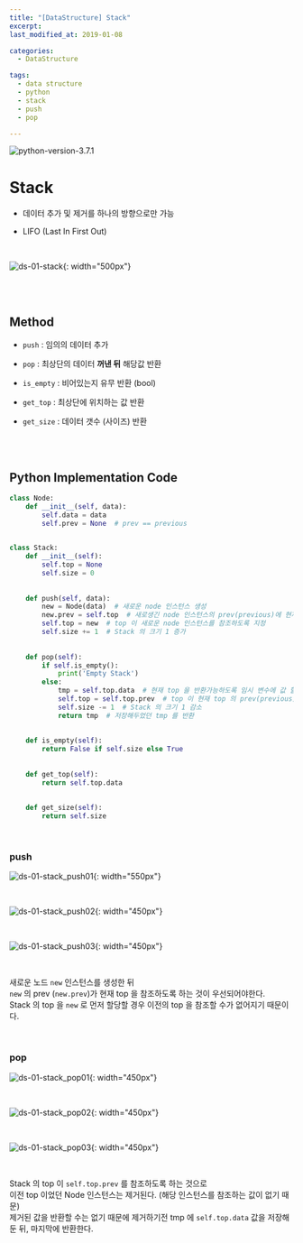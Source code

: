 ```yaml
---
title: "[DataStructure] Stack"
excerpt: 
last_modified_at: 2019-01-08

categories:
  - DataStructure

tags:
  - data structure
  - python
  - stack
  - push
  - pop

---
```


![python-version-3.7.1](https://img.shields.io/badge/python-v3.7.1-blue.svg)

# Stack

- 데이터 추가 및 제거를 하나의 방향으로만 가능

- LIFO (Last In First Out)

<br>

![ds-01-stack](https://github.com/DevBruce/DevBruce.github.io/blob/master/_posts/DataStructure/images/ds-01-stack.png?raw=true){: width="500px"}  

<br><br>

## Method

- `push` : 임의의 데이터 추가

- `pop` : 최상단의 데이터 **꺼낸 뒤** 해당값 반환

- `is_empty` : 비어있는지 유무 반환 (bool)

- `get_top` : 최상단에 위치하는 값 반환

- `get_size` : 데이터 갯수 (사이즈) 반환

<br><br>

## Python Implementation Code

```python
class Node:
    def __init__(self, data):
        self.data = data
        self.prev = None  # prev == previous
        

class Stack:
    def __init__(self):
        self.top = None
        self.size = 0
        
    
    def push(self, data):
        new = Node(data)  # 새로운 node 인스턴스 생성
        new.prev = self.top  # 새로생긴 node 인스턴스의 prev(previous)에 현재 top 연결
        self.top = new  # top 이 새로운 node 인스턴스를 참조하도록 지정
        self.size += 1  # Stack 의 크기 1 증가
    
    
    def pop(self):
        if self.is_empty():
            print('Empty Stack')
        else:
            tmp = self.top.data  # 현재 top 을 반환가능하도록 임시 변수에 값 할당
            self.top = self.top.prev  # top 이 현재 top 의 prev(previous) 값을 참조하도록 지정
            self.size -= 1  # Stack 의 크기 1 감소
            return tmp  # 저장해두었던 tmp 를 반환
    
    
    def is_empty(self):
        return False if self.size else True
    
    
    def get_top(self):
        return self.top.data
    
    
    def get_size(self):
        return self.size
```

<br>

### push

![ds-01-stack_push01](https://github.com/DevBruce/DevBruce.github.io/blob/master/_posts/DataStructure/images/ds-01-stack_push01.png?raw=true){: width="550px"}  

<br>

![ds-01-stack_push02](https://github.com/DevBruce/DevBruce.github.io/blob/master/_posts/DataStructure/images/ds-01-stack_push02.png?raw=true){: width="450px"}  

<br>

![ds-01-stack_push03](https://github.com/DevBruce/DevBruce.github.io/blob/master/_posts/DataStructure/images/ds-01-stack_push03.png?raw=true){: width="450px"}  

<br>

새로운 노드 `new` 인스턴스를 생성한 뒤  
`new` 의 prev (`new.prev`)가 현재 top 을 참조하도록 하는 것이 우선되어야한다.  
Stack 의 top 을 `new` 로 먼저 할당할 경우 이전의 top 을 참조할 수가 없어지기 때문이다.  

<br>

### pop

![ds-01-stack_pop01](https://github.com/DevBruce/DevBruce.github.io/blob/master/_posts/DataStructure/images/ds-01-stack_pop01.png?raw=true){: width="450px"}  

<br>

![ds-01-stack_pop02](https://github.com/DevBruce/DevBruce.github.io/blob/master/_posts/DataStructure/images/ds-01-stack_pop02.png?raw=true){: width="450px"}  

<br>

![ds-01-stack_pop03](https://github.com/DevBruce/DevBruce.github.io/blob/master/_posts/DataStructure/images/ds-01-stack_pop03.png?raw=true){: width="450px"}  

<br>

Stack 의 top 이 `self.top.prev` 를 참조하도록 하는 것으로  
이전 top 이었던 Node 인스턴스는 제거된다. (해당 인스턴스를 참조하는 값이 없기 때문)  
제거된 값을 반환할 수는 없기 때문에 제거하기전 tmp 에 `self.top.data` 값을 저장해둔 뒤, 마지막에 반환한다.  
